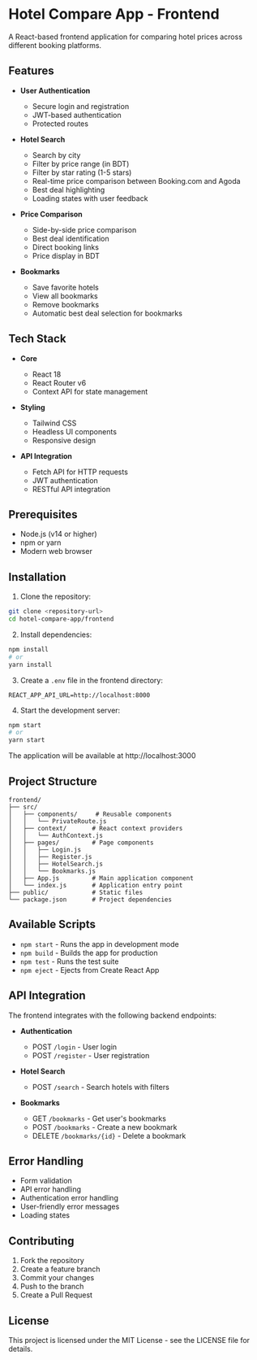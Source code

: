 # Hotel Compare App - Frontend

A React-based frontend application for comparing hotel prices across different booking platforms.

## Features

- **User Authentication**
  - Secure login and registration
  - JWT-based authentication
  - Protected routes

- **Hotel Search**
  - Search by city
  - Filter by price range (in BDT)
  - Filter by star rating (1-5 stars)
  - Real-time price comparison between Booking.com and Agoda
  - Best deal highlighting
  - Loading states with user feedback

- **Price Comparison**
  - Side-by-side price comparison
  - Best deal identification
  - Direct booking links
  - Price display in BDT

- **Bookmarks**
  - Save favorite hotels
  - View all bookmarks
  - Remove bookmarks
  - Automatic best deal selection for bookmarks

## Tech Stack

- **Core**
  - React 18
  - React Router v6
  - Context API for state management

- **Styling**
  - Tailwind CSS
  - Headless UI components
  - Responsive design

- **API Integration**
  - Fetch API for HTTP requests
  - JWT authentication
  - RESTful API integration

## Prerequisites

- Node.js (v14 or higher)
- npm or yarn
- Modern web browser

## Installation

1. Clone the repository:
```bash
git clone <repository-url>
cd hotel-compare-app/frontend
```

2. Install dependencies:
```bash
npm install
# or
yarn install
```

3. Create a `.env` file in the frontend directory:
```env
REACT_APP_API_URL=http://localhost:8000
```

4. Start the development server:
```bash
npm start
# or
yarn start
```

The application will be available at http://localhost:3000

## Project Structure

```
frontend/
├── src/
│   ├── components/     # Reusable components
│   │   └── PrivateRoute.js
│   ├── context/       # React context providers
│   │   └── AuthContext.js
│   ├── pages/         # Page components
│   │   ├── Login.js
│   │   ├── Register.js
│   │   ├── HotelSearch.js
│   │   └── Bookmarks.js
│   ├── App.js         # Main application component
│   └── index.js       # Application entry point
├── public/            # Static files
└── package.json       # Project dependencies
```

## Available Scripts

- `npm start` - Runs the app in development mode
- `npm build` - Builds the app for production
- `npm test` - Runs the test suite
- `npm eject` - Ejects from Create React App

## API Integration

The frontend integrates with the following backend endpoints:

- **Authentication**
  - POST `/login` - User login
  - POST `/register` - User registration

- **Hotel Search**
  - POST `/search` - Search hotels with filters

- **Bookmarks**
  - GET `/bookmarks` - Get user's bookmarks
  - POST `/bookmarks` - Create a new bookmark
  - DELETE `/bookmarks/{id}` - Delete a bookmark

## Error Handling

- Form validation
- API error handling
- Authentication error handling
- User-friendly error messages
- Loading states

## Contributing

1. Fork the repository
2. Create a feature branch
3. Commit your changes
4. Push to the branch
5. Create a Pull Request

## License

This project is licensed under the MIT License - see the LICENSE file for details. 
